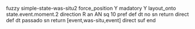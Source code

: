 fuzzy simple-state-was-situ2
   force_position Y
   madatory Y
   layout_onto state.event.moment.2
   direction R
   an AN
   sq 10
   pref 
   def 
    dt no
    sn 
    return 
    direct 
   def 
    dt passado
    sn 
    return [event,was-situ,event]
    direct 
   suf 
end
